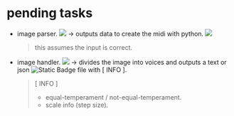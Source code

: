 # pending tasks

- image parser. ![](https://img.shields.io/badge/C-00599C?style=flat-square&logo=c&logoColor=white) 
    -> outputs data to create the midi with python. ![](https://img.shields.io/badge/Python-FFD43B?style=flat-square&logo=python&logoColor=blue)
    > this assumes the input is correct.
- image handler. ![](https://img.shields.io/badge/C-00599C?style=flat-square&logo=c&logoColor=white) 
    -> divides the image into voices and outputs a text or json ![Static Badge](https://img.shields.io/badge/%7B_JSON_%7D-black?style=flat-square) file with [ INFO ].
    > [ INFO ]
    > - equal-temperament / not-equal-temperament.
    > - scale info (step size).
